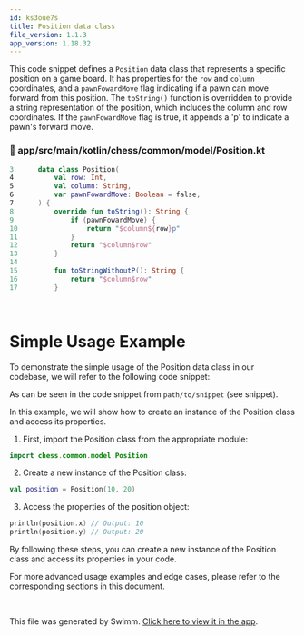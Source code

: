 ```yaml
---
id: ks3oue7s
title: Position data class
file_version: 1.1.3
app_version: 1.18.32
---
```


This code snippet defines a `Position` data class that represents a specific position on a game board. It has properties for the `row` and `column` coordinates, and a `pawnFowardMove` flag indicating if a pawn can move forward from this position. The `toString()` function is overridden to provide a string representation of the position, which includes the column and row coordinates. If the `pawnFowardMove` flag is true, it appends a 'p' to indicate a pawn's forward move.
<!-- NOTE-swimm-snippet: the lines below link your snippet to Swimm -->
### 📄 app/src/main/kotlin/chess/common/model/Position.kt
```kotlin
3      data class Position(
4          val row: Int,
5          val column: String,
6          var pawnFowardMove: Boolean = false,
7      ) {
8          override fun toString(): String {
9              if (pawnFowardMove) {
10                 return "$column${row}p"
11             }
12             return "$column$row"
13         }
14     
15         fun toStringWithoutP(): String {
16             return "$column$row"
17         }
```

<br/>

# Simple Usage Example

To demonstrate the simple usage of the Position data class in our codebase, we will refer to the following code snippet:

As can be seen in the code snippet from `path/to/snippet` (see snippet).

In this example, we will show how to create an instance of the Position class and access its properties.

1.  First, import the Position class from the appropriate module:

```kotlin
import chess.common.model.Position
```

2.  Create a new instance of the Position class:

```kotlin
val position = Position(10, 20)
```

3.  Access the properties of the position object:

```kotlin
println(position.x) // Output: 10
println(position.y) // Output: 20
```

By following these steps, you can create a new instance of the Position class and access its properties in your code.

For more advanced usage examples and edge cases, please refer to the corresponding sections in this document.

<br/>

This file was generated by Swimm. [Click here to view it in the app](https://app.swimm.io/repos/Z2l0aHViJTNBJTNBQ2hlc3MlM0ElM0FvYnNjdXJlLXN0YXI=/docs/ks3oue7s).
